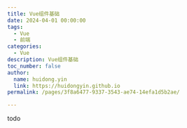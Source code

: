 ```yaml
---
title: Vue组件基础
date: 2024-04-01 00:00:00
tags: 
  - Vue
  - 前端
categories: 
  - Vue
description: Vue组件基础
toc_number: false
author:
  name: huidong.yin
  link: https://huidongyin.github.io
permalink: /pages/3f8a6477-9337-3543-ae74-14efa1d5b2ae/

---
```


todo